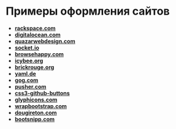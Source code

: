 Примеры оформления сайтов
==================================
* **[rackspace.com](http://www.rackspace.com)**
* **[digitalocean.com](https://www.digitalocean.com/)**
* **[quazarwebdesign.com](http://www.quazarwebdesign.com/)**
* **[socket.io](http://socket.io/)**
* **[browsehappy.com](http://browsehappy.com/)**
* **[icybee.org](http://demo.icybee.org/)**
* **[brickrouge.org](http://brickrouge.org/)**
* **[yaml.de](http://www.yaml.de/)**
* **[gog.com](http://www.gog.com/)**
* **[pusher.com](http://pusher.com/)**
* **[css3-github-buttons](http://nicolasgallagher.com/lab/css3-github-buttons/)**
* **[glyphicons.com](http://glyphicons.com/)**
* **[wrapbootstrap.com](https://wrapbootstrap.com/)**
* **[dougireton.com](http://dougireton.com/)**
* **[bootsnipp.com](http://bootsnipp.com/)**
